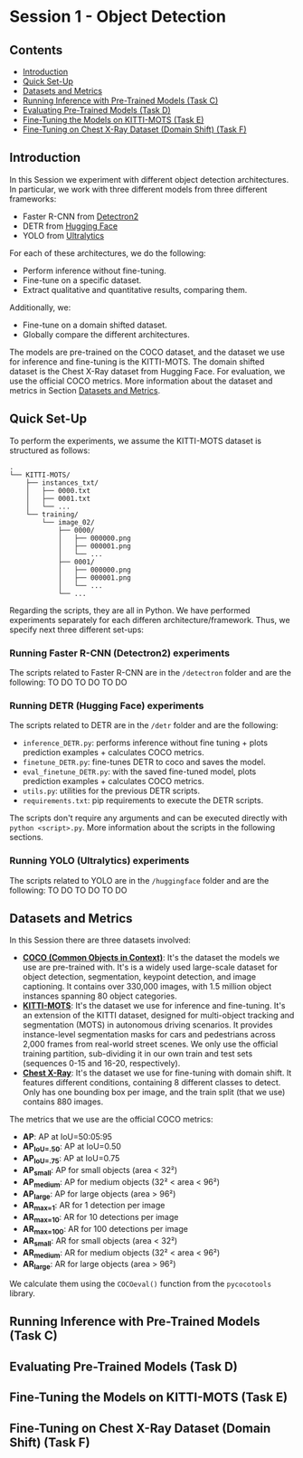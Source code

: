 # Session 1 - Object Detection

## Contents
- [Introduction](#introduction)
- [Quick Set-Up](#quick-set-up)
- [Datasets and Metrics](#datasets-and-metrics)
- [Running Inference with Pre-Trained Models (Task C)](#running-inference-with-pre-trained-models-task-c)
- [Evaluating Pre-Trained Models (Task D)](#evaluating-pre-trained-models-task-d)
- [Fine-Tuning the Models on KITTI-MOTS (Task E)](#fine-tuning-the-models-on-kitti-mots-task-e)
- [Fine-Tuning on Chest X-Ray Dataset (Domain Shift) (Task F)](#fine-tuning-on-chest-x-ray-dataset-domain-shift-task-f)



## Introduction

In this Session we experiment with different object detection architectures. In particular, we work with three different models from three different frameworks:
- Faster R-CNN from [Detectron2](https://ai.meta.com/tools/detectron2/)
- DETR from [Hugging Face](https://huggingface.co/)
- YOLO from [Ultralytics](https://www.ultralytics.com/)

For each of these architectures, we do the following:
- Perform inference without fine-tuning.
- Fine-tune on a specific dataset.
- Extract qualitative and quantitative results, comparing them.

Additionally, we:
- Fine-tune on a domain shifted dataset.
- Globally compare the different architectures.

The models are pre-trained on the COCO dataset, and the dataset we use for inference and fine-tuning is the KITTI-MOTS. The domain shifted dataset is the Chest X-Ray dataset from Hugging Face. For evaluation, we use the official COCO metrics. More information about the dataset and metrics in Section [Datasets and Metrics](#datasets-and-metrics).



## Quick Set-Up

To perform the experiments, we assume the KITTI-MOTS dataset is structured as follows:

```
.
└── KITTI-MOTS/
    ├── instances_txt/
    │   ├── 0000.txt
    │   ├── 0001.txt
    │   └── ...
    └── training/
        └── image_02/
            ├── 0000/
            │   ├── 000000.png
            │   ├── 000001.png
            │   └── ...
            ├── 0001/
            │   ├── 000000.png
            │   ├── 000001.png
            │   └── ...
            └── ...
```

Regarding the scripts, they are all in Python. We have performed experiments separately for each differen architecture/framework. Thus, we specify next three different set-ups:

### Running Faster R-CNN (Detectron2) experiments

The scripts related to Faster R-CNN are in the `/detectron` folder and are the following:
TO DO
TO DO
TO DO

### Running DETR (Hugging Face) experiments

The scripts related to DETR are in the `/detr` folder and are the following:
- `inference_DETR.py`: performs inference without fine tuning + plots prediction examples + calculates COCO metrics.
- `finetune_DETR.py`: fine-tunes DETR to coco and saves the model.
- `eval_finetune_DETR.py`: with the saved fine-tuned model, plots prediction examples + calculates COCO metrics.
- `utils.py`: utilities for the previous DETR scripts.
- `requirements.txt`: pip requirements to execute the DETR scripts.

The scripts don't require any arguments and can be executed directly with `python <script>.py`. More information about the scripts in the following sections.

### Running YOLO (Ultralytics) experiments

The scripts related to YOLO are in the `/huggingface` folder and are the following:
TO DO
TO DO
TO DO



## Datasets and Metrics

In this Session there are three datasets involved:
- [**COCO (Common Objects in Context)**](https://cocodataset.org/): It's the dataset the models we use are pre-trained with. It's is a widely used large-scale dataset for object detection, segmentation, keypoint detection, and image captioning. It contains over 330,000 images, with 1.5 million object instances spanning 80 object categories.
- [**KITTI-MOTS**](https://www.cvlibs.net/datasets/kitti/): It's the dataset we use for inference and fine-tuning. It's an extension of the KITTI dataset, designed for multi-object tracking and segmentation (MOTS) in autonomous driving scenarios. It provides instance-level segmentation masks for cars and pedestrians across 2,000 frames from real-world street scenes. We only use the official training partition, sub-dividing it in our own train and test sets (sequences 0-15 and 16-20, respectively).
- [**Chest X-Ray**](https://huggingface.co/datasets/Tsomaros/Chest_Xray_N_Object_Detection): It's the dataset we use for fine-tuning with domain shift. It features different conditions, containing 8 different classes to detect. Only has one bounding box per image, and the train split (that we use) contains 880 images.

The metrics that we use are the official COCO metrics:
- **AP**: AP at IoU=50:05:95  
- **AP<sub>IoU=.50</sub>**: AP at IoU=0.50  
- **AP<sub>IoU=.75</sub>**: AP at IoU=0.75  
- **AP<sub>small</sub>**: AP for small objects (area < 32²)  
- **AP<sub>medium</sub>**: AP for medium objects (32² < area < 96²)  
- **AP<sub>large</sub>**: AP for large objects (area > 96²)  
- **AR<sub>max=1</sub>**: AR for 1 detection per image  
- **AR<sub>max=10</sub>**: AR for 10 detections per image  
- **AR<sub>max=100</sub>**: AR for 100 detections per image  
- **AR<sub>small</sub>**: AR for small objects (area < 32²)  
- **AR<sub>medium</sub>**: AR for medium objects (32² < area < 96²)  
- **AR<sub>large</sub>**: AR for large objects (area > 96²)

We calculate them using the `COCOeval()` function from the `pycocotools` library.

## Running Inference with Pre-Trained Models (Task C)



## Evaluating Pre-Trained Models (Task D)



## Fine-Tuning the Models on KITTI-MOTS (Task E)



## Fine-Tuning on Chest X-Ray Dataset (Domain Shift) (Task F)


